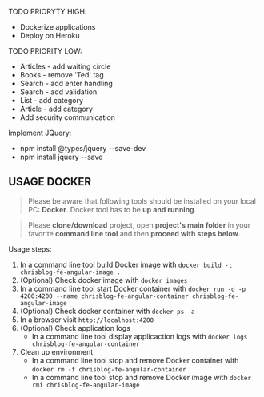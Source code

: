 TODO PRIORYTY HIGH:
* Dockerize applications
* Deploy on Heroku

TODO PRIORITY LOW:
* Articles - add waiting circle
* Books - remove 'Ted' tag
* Search - add enter handling
* Search - add validation
* List - add category
* Article - add category
* Add security communication

Implement JQuery:
* npm install @types/jquery --save-dev
* npm install jquery --save


USAGE DOCKER
------------

> Please be aware that following tools should be installed on your local PC: **Docker**. Docker tool has to be **up and running**. 

> Please **clone/download** project, open **project's main folder** in your favorite **command line tool** and then **proceed with steps below**. 

Usage steps:
1. In a command line tool build Docker image with `docker build -t chrisblog-fe-angular-image .`
1. (Optional) Check docker image with `docker images`
1. In a command line tool start Docker container with `docker run -d -p 4200:4200 --name chrisblog-fe-angular-container chrisblog-fe-angular-image`
1. (Optional) Check docker container with `docker ps -a`
1. In a browser visit `http://localhost:4200`
1. (Optional) Check application logs
     * In a command line tool display applicaction logs with `docker logs chrisblog-fe-angular-container`
1. Clean up environment 
     * In a command line tool stop and remove Docker container with `docker rm -f chrisblog-fe-angular-container`
     * In a command line tool stop and remove Docker image with `docker rmi chrisblog-fe-angular-image`